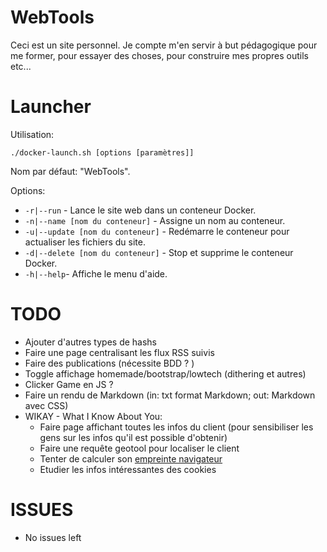 # WebTools

Ceci est un site personnel. Je compte m'en servir à but pédagogique pour me former,
pour essayer des choses, pour construire mes propres outils etc...


# Launcher
  Utilisation:
  ```
  ./docker-launch.sh [options [paramètres]]
  ```
  
  Nom par défaut: "WebTools".
  
  Options:
  * `-r|--run` - Lance le site web dans un conteneur Docker.
  * `-n|--name [nom du conteneur]` - Assigne un nom au conteneur.
  * `-u|--update [nom du conteneur]` - Redémarre le conteneur pour actualiser les fichiers du site.
  * `-d|--delete [nom du conteneur]` - Stop et supprime le conteneur Docker.
  * `-h|--help`- Affiche le menu d'aide.


# TODO
- Ajouter d'autres types de hashs
- Faire une page centralisant les flux RSS suivis
- Faire des publications (nécessite BDD ? )
- Toggle affichage homemade/bootstrap/lowtech (dithering et autres)
- Clicker Game en JS ?
- Faire un rendu de Markdown (in: txt format Markdown; out: Markdown avec CSS)
- WIKAY - What I Know About You: 
  - Faire page affichant toutes les infos du client (pour sensibiliser les gens sur les infos qu'il est possible d'obtenir)
  - Faire une requête geotool pour localiser le client
  - Tenter de calculer son [empreinte navigateur](https://www.comparitech.com/blog/vpn-privacy/what-is-browser-fingerprinting-how-to-protect-yourself/)
  - Etudier les infos intéressantes des cookies



# ISSUES
- No issues left
